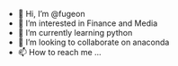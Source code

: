 - 👋 Hi, I’m @fugeon
- 👀 I’m interested in Finance and Media
- 🌱 I’m currently learning python
- 💞️ I’m looking to collaborate on anaconda
- 📫 How to reach me ...

<!---
fugeon/fugeon is a ✨ special ✨ repository because its `README.md` (this file) appears on your GitHub profile.
You can click the Preview link to take a look at your changes.
--->
